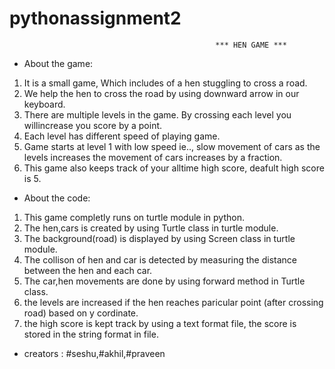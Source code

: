 # pythonassignment2
                                                  *** HEN GAME ***
 * About the game:
1) It is a small game, Which includes of a hen stuggling to cross a road.
2) We help the hen to cross the road by using downward arrow in our keyboard.
3) There are multiple levels in the game. By crossing each level you willincrease you score by a point.
4) Each level has different speed of playing game.
5) Game starts at level 1 with low speed ie.., slow movement of cars as the levels increases the movement of cars increases by a fraction.
6) This game also keeps track of your alltime high score, deafult high score is 5.
* About the code:
1) This game completly runs on turtle module in python.
2) The hen,cars is created by using Turtle class in turtle module.
3) The background(road) is displayed by using Screen class in turtle module.
4) The collison of hen and car is detected by measuring the distance between the hen and each car.
5) The car,hen movements are done by using forward method in Turtle class.
6) the levels are increased if the hen reaches paricular point (after crossing road) based on y cordinate.
7) the high score is kept track by using a text format file, the score is stored in the string format in file. 
* creators :
#seshu,#akhil,#praveen
